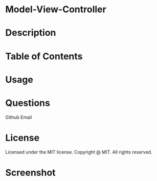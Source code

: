 # Model-View-Controller

# Description

# Table of Contents

# Usage

# Questions

Github
Email

# License
Licensed under the MIT license. Copyright @ MIT. All rights reserved.

# Screenshot
